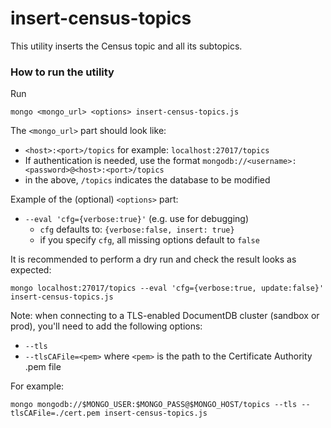 insert-census-topics
====================

This utility inserts the Census topic and all its subtopics.

### How to run the utility

Run
```
mongo <mongo_url> <options> insert-census-topics.js
```

The `<mongo_url>` part should look like:
- `<host>:<port>/topics` for example: `localhost:27017/topics`
- If authentication is needed, use the format `mongodb://<username>:<password>@<host>:<port>/topics`
- in the above, `/topics` indicates the database to be modified

Example of the (optional) `<options>` part:

- `--eval 'cfg={verbose:true}'` (e.g. use for debugging)
  - `cfg` defaults to: `{verbose:false, insert: true}`
  - if you specify `cfg`, all missing options default to `false`

It is recommended to perform a dry run and check the result looks as expected:

```
mongo localhost:27017/topics --eval 'cfg={verbose:true, update:false}' insert-census-topics.js
```

Note: when connecting to a TLS-enabled DocumentDB cluster (sandbox or prod), you'll need to add the following options:
- `--tls`
- `--tlsCAFile=<pem>` where `<pem>` is the path to the Certificate Authority .pem file

For example:
```
mongo mongodb://$MONGO_USER:$MONGO_PASS@$MONGO_HOST/topics --tls --tlsCAFile=./cert.pem insert-census-topics.js
```
